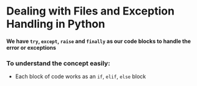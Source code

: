 # Dealing with Files and Exception Handling in Python
#### We have `try`, `except`, `raise` and `finally` as our code blocks to handle the error or exceptions

### To understand the concept easily:
- Each block of code works as an `if`, `elif`, `else` block